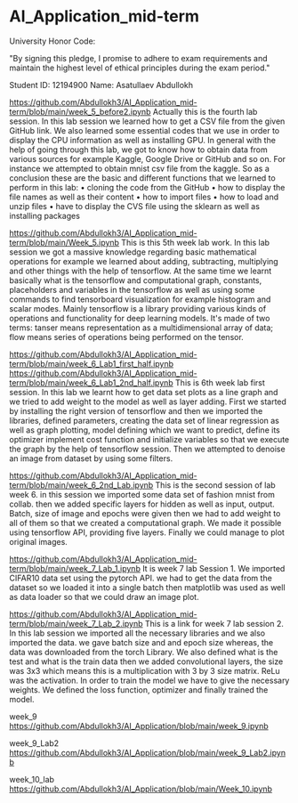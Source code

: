 # AI_Application_mid-term


University Honor Code:

"By signing this pledge, I promise to adhere to exam requirements and maintain the highest level of ethical principles during the exam period."


Student ID: 12194900
Name: Asatullaev Abdullokh


https://github.com/Abdullokh3/AI_Application_mid-term/blob/main/week_5_before2.ipynb
Actually this is the fourth lab session. In this lab session we learned how to get a CSV file from the given GitHub link. We also learned some essential codes that we use in order to display the CPU information as well as installing GPU. In general with the help of going through this lab, we got to know how to obtain data from various sources for example Kaggle, Google Drive or GitHub and so on. For instance we attempted to obtain mnist csv file from the kaggle. So as a conclusion these are the basic and different functions that we learned to perform in this lab:
• cloning the code from the GitHub
• how to display the file names as well as their content
• how to import files
• how to load and unzip files
• have to display the CVS file using the sklearn as well as installing packages

https://github.com/Abdullokh3/AI_Application_mid-term/blob/main/Week_5.ipynb
This is this 5th week lab work. In this lab session we got a massive knowledge regarding basic mathematical operations for example we learned about adding, subtracting, multiplying and other things with the help of tensorflow. At the same time we learnt basically what is the tensorflow and computational graph, constants, placeholders and variables in the tensorflow as well as using some commands to find tensorboard visualization for example histogram and scalar modes. Mainly tensorflow is a library providing various kinds of operations and functionality for deep learning models. It's made of two terms: tanser means representation as a multidimensional array of data; flow means series of operations being performed on the tensor.

https://github.com/Abdullokh3/AI_Application_mid-term/blob/main/week_6_Lab1_first_half.ipynb
https://github.com/Abdullokh3/AI_Application_mid-term/blob/main/week_6_Lab1_2nd_half.ipynb
This is 6th week lab first session. In this lab we learnt how to get data set plots as a line graph and we tried to add weight to the model as well as layer adding. First we started by installing the right version of tensorflow and then we imported the libraries, defined parameters, creating the data set of linear regression as well as graph plotting, model defining which we want to predict, define its optimizer implement cost function and initialize variables so that we execute the graph by the help of tensorflow session. Then we attempted to denoise an image from dataset by using some filters. 

https://github.com/Abdullokh3/AI_Application_mid-term/blob/main/week_6_2nd_Lab.ipynb
This is the second session of lab week 6. in this session we imported some data set of fashion mnist from collab. then we added specific layers for hidden as well as input, output. Batch, size of image and epochs were given then we had to add weight to all of them so that we created a computational graph. We made it possible using tensorflow API, providing five layers. Finally we could manage to plot original images.

https://github.com/Abdullokh3/AI_Application_mid-term/blob/main/week_7_Lab_1.ipynb
It is week 7 lab Session 1. We imported CIFAR10 data set using the pytorch API. we had to get the data from the dataset so we loaded it into a single batch then matplotlib was used as well as data loader so that we could draw an image plot.


https://github.com/Abdullokh3/AI_Application_mid-term/blob/main/week_7_Lab_2.ipynb
This is a link for week 7 lab session 2. In this lab session we imported all the necessary libraries and we also imported the data. we gave batch size and and epoch size whereas, the data was downloaded from the torch Library. We also defined what is the test and what is the train data then we added convolutional layers, the size was 3x3 which means this is a multiplication with 3 by 3 size matrix. ReLu was the activation. In order to train the model we have to give the necessary weights. We defined the loss function, optimizer and finally trained the model.

week_9 https://github.com/Abdullokh3/AI_Application/blob/main/week_9.ipynb

week_9_Lab2 https://github.com/Abdullokh3/AI_Application/blob/main/week_9_Lab2.ipynb

week_10_lab https://github.com/Abdullokh3/AI_Application/blob/main/Week_10.ipynb
